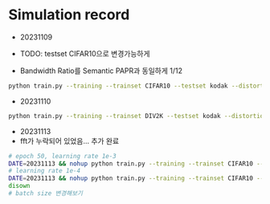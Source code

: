 # Simulation record

- 20231109

- TODO: testset CIFAR10으로 변경가능하게
- Bandwidth Ratio를 Semantic PAPR과 동일하게 1/12

```sh
python train.py --training --trainset CIFAR10 --testset kodak --distortion-metric MSE --model WITT_W/O --channel-type awgn --C 96 --multiple-snr 10
```

- 20231110

```sh
python train.py --training --trainset DIV2K --testset kodak --distortion-metric MSE --model WITT_W/O --channel-type awgn --C 96 --multiple-snr 10
```

- 20231113
- fft가 누락되어 있었음... 추가 완료

```sh
# epoch 50, learning rate 1e-3
DATE=20231113 && nohup python train.py --training --trainset CIFAR10 --testset kodak --distortion-metric MSE --model WITT_W/O --channel-type awgn --C 8 --multiple-snr 10 >> logs/${DATE}.out 2>&1 &
# learning rate 1e-4
DATE=20231113 && nohup python train.py --training --trainset CIFAR10 --testset kodak --distortion-metric MSE --model WITT_W/O --channel-type awgn --C 8 --multiple-snr 10 >> logs/${DATE}-lr-1e-4.out 2>&1 &
disown
# batch size 변경해보기
```
